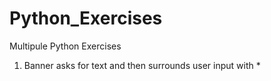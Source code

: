 # Python_Exercises
Multipule Python Exercises
1. Banner asks for text and then surrounds user input with *
